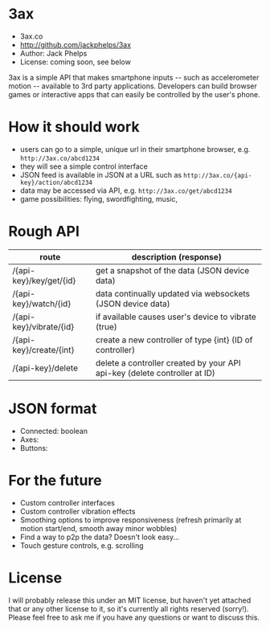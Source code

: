 3ax
=======================
* 3ax.co
* http://github.com/jackphelps/3ax
* Author: Jack Phelps
* License: coming soon, see below

3ax is a simple API that makes smartphone inputs -- such as accelerometer motion -- available to 3rd party applications. Developers can build browser games or interactive apps that can easily be controlled by the user's phone. 

How it should work
=======================
* users can go to a simple, unique url in their smartphone browser, e.g. `http://3ax.co/abcd1234`
* they will see a simple control interface
* JSON feed is available in JSON at a URL such as `http://3ax.co/{api-key}/action/abcd1234`
* data may be accessed via API, e.g. `http://3ax.co/get/abcd1234`
* game possibilities: flying, swordfighting, music, 

Rough API
=======================
route                         | description (response) 
------------------------------|--------------------------
/{api-key}/key/get/{id}       | get a snapshot of the data (JSON device data)
/{api-key}/watch/{id}         | data continually updated via websockets (JSON device data)
/{api-key}/vibrate/{id}       | if available causes user's device to vibrate (true)
/{api-key}/create/{int}       | create a new controller of type {int} (ID of controller)
/{api-key}/delete             | delete a controller created by your API api-key (delete controller at ID)

JSON format
=======================
* Connected: boolean
* Axes: 
* Buttons:

For the future
=======================
* Custom controller interfaces
* Custom controller vibration effects
* Smoothing options to improve responsiveness (refresh primarily at motion start/end, smooth away minor wobbles)
* Find a way to p2p the data? Doesn't look easy...
* Touch gesture controls, e.g. scrolling

License
=======================
I will probably release this under an MIT license, but haven't yet attached that or any other license to it, so it's currently all rights reserved (sorry!). Please feel free to ask me if you have any questions or want to discuss this. 